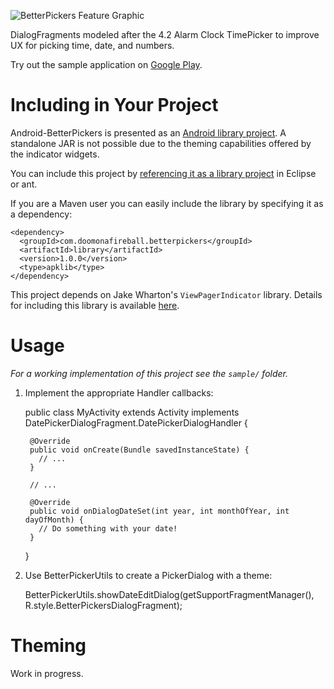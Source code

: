 ![BetterPickers Feature Graphic][5]

DialogFragments modeled after the 4.2 Alarm Clock TimePicker to improve UX for picking time, date, and numbers.

Try out the sample application on [Google Play][6].


Including in Your Project
=========================

Android-BetterPickers is presented as an [Android library project][7]. A
standalone JAR is not possible due to the theming capabilities offered by the
indicator widgets.

You can include this project by [referencing it as a library project][8] in
Eclipse or ant.

If you are a Maven user you can easily include the library by specifying it as
a dependency:

    <dependency>
      <groupId>com.doomonafireball.betterpickers</groupId>
      <artifactId>library</artifactId>
      <version>1.0.0</version>
      <type>apklib</type>
    </dependency>

This project depends on Jake Wharton's `ViewPagerIndicator` library. Details for
including this library is available [here][9].

Usage
=====

*For a working implementation of this project see the `sample/` folder.*

  1. Implement the appropriate Handler callbacks:

        public class MyActivity extends Activity implements DatePickerDialogFragment.DatePickerDialogHandler {
        
          @Override
          public void onCreate(Bundle savedInstanceState) {
            // ...
          }
          
          // ...
          
          @Override
          public void onDialogDateSet(int year, int monthOfYear, int dayOfMonth) {
            // Do something with your date!
          }
        }  

  2. Use BetterPickerUtils to create a PickerDialog with a theme:

        BetterPickerUtils.showDateEditDialog(getSupportFragmentManager(), R.style.BetterPickersDialogFragment);

Theming
=======

Work in progress.

 [1]: https://raw.github.com/derekbrameyer/android-betterpickers/master/sample/imagery/screenshot_time.png
 [2]: https://raw.github.com/derekbrameyer/android-betterpickers/master/sample/imagery/screenshot_number.png
 [3]: https://raw.github.com/derekbrameyer/android-betterpickers/master/sample/imagery/screenshot_number_negative_decimal.png
 [4]: https://raw.github.com/derekbrameyer/android-betterpickers/master/sample/imagery/screenshot_date.png
 [5]: https://raw.github.com/derekbrameyer/android-betterpickers/master/sample/imagery/web_feature_graphic.png
 [6]: https://play.google.com/store/apps/details?id=com.doomonafireball.betterpickers.sample
 [7]: http://developer.android.com/guide/developing/projects/projects-eclipse.html
 [8]: http://developer.android.com/guide/developing/projects/projects-eclipse.html#ReferencingLibraryProject
 [9]: http://viewpagerindicator.com/
